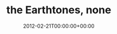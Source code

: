 ---
templateKey: event
guid: 0896f077-6eab-11ea-99c5-002590d1d1b0
date: 2012-02-21T00:00:00+00:00
eventTime: 'none'
title: the Earthtones, none
artist: the Earthtones
city: Toronto
venue: none
group: Tim Shia
guests: Mark Laver, Carrie Wiebe, Jay Burr, Tim Shia
---